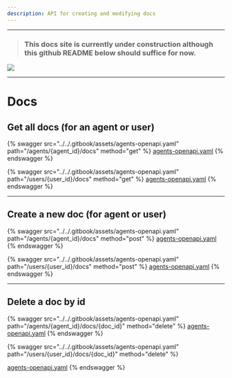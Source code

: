 ```yaml
---
description: API for creating and modifying docs
---
```


*****
> ### This docs site is currently under construction although this github README below should suffice for now.

![](https://i.giphy.com/vR1dPIYzQmkRzLZk2w.webp)
*****


# Docs

## Get all docs (for an agent or user)

{% swagger src="../../.gitbook/assets/agents-openapi.yaml" path="/agents/{agent_id}/docs" method="get" %}
[agents-openapi.yaml](../../.gitbook/assets/agents-openapi.yaml)
{% endswagger %}

{% swagger src="../../.gitbook/assets/agents-openapi.yaml" path="/users/{user_id}/docs" method="get" %}
[agents-openapi.yaml](../../.gitbook/assets/agents-openapi.yaml)
{% endswagger %}

***

## Create a new doc (for agent or user)

{% swagger src="../../.gitbook/assets/agents-openapi.yaml" path="/agents/{agent_id}/docs" method="post" %}
[agents-openapi.yaml](../../.gitbook/assets/agents-openapi.yaml)
{% endswagger %}

{% swagger src="../../.gitbook/assets/agents-openapi.yaml" path="/users/{user_id}/docs" method="post" %}
[agents-openapi.yaml](../../.gitbook/assets/agents-openapi.yaml)
{% endswagger %}

***

## Delete a doc by id

{% swagger src="../../.gitbook/assets/agents-openapi.yaml" path="/agents/{agent_id}/docs/{doc_id}" method="delete" %}
[agents-openapi.yaml](../../.gitbook/assets/agents-openapi.yaml)
{% endswagger %}

{% swagger src="../../.gitbook/assets/agents-openapi.yaml" path="/users/{user_id}/docs/{doc_id}" method="delete" %}

[agents-openapi.yaml](../../.gitbook/assets/agents-openapi.yaml)
{% endswagger %}
